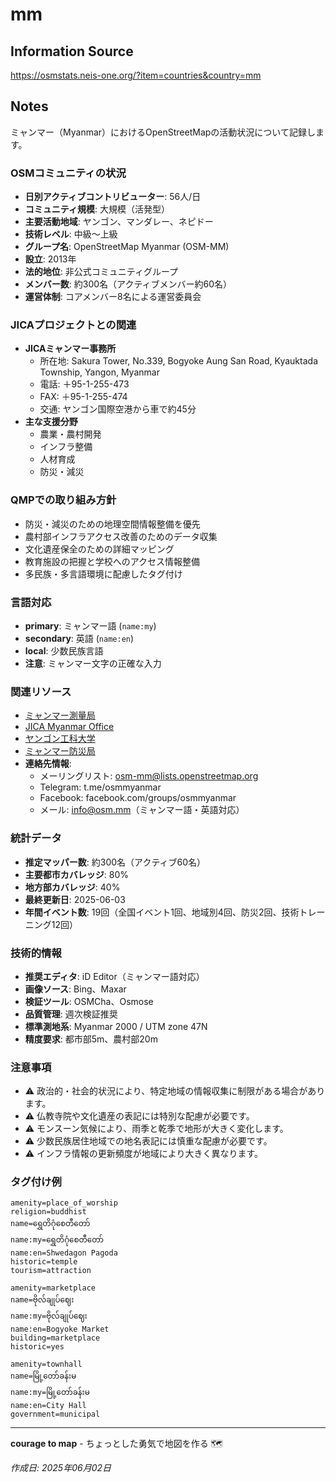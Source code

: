 # mm

## Information Source
https://osmstats.neis-one.org/?item=countries&country=mm

## Notes
ミャンマー（Myanmar）におけるOpenStreetMapの活動状況について記録します。

### OSMコミュニティの状況
- **日別アクティブコントリビューター**: 56人/日
- **コミュニティ規模**: 大規模（活発型）
- **主要活動地域**: ヤンゴン、マンダレー、ネピドー
- **技術レベル**: 中級〜上級
- **グループ名**: OpenStreetMap Myanmar (OSM-MM)
- **設立**: 2013年
- **法的地位**: 非公式コミュニティグループ
- **メンバー数**: 約300名（アクティブメンバー約60名）
- **運営体制**: コアメンバー8名による運営委員会

### JICAプロジェクトとの関連
- **JICAミャンマー事務所**
  - 所在地: Sakura Tower, No.339, Bogyoke Aung San Road, Kyauktada Township, Yangon, Myanmar
  - 電話: ＋95-1-255-473
  - FAX: ＋95-1-255-474
  - 交通: ヤンゴン国際空港から車で約45分
- **主な支援分野**
  - 農業・農村開発
  - インフラ整備
  - 人材育成
  - 防災・減災

### QMPでの取り組み方針
- 防災・減災のための地理空間情報整備を優先
- 農村部インフラアクセス改善のためのデータ収集
- 文化遺産保全のための詳細マッピング
- 教育施設の把握と学校へのアクセス情報整備
- 多民族・多言語環境に配慮したタグ付け

### 言語対応
- **primary**: ミャンマー語 (`name:my`)
- **secondary**: 英語 (`name:en`)
- **local**: 少数民族言語
- **注意**: ミャンマー文字の正確な入力

### 関連リソース
- [ミャンマー測量局](http://www.survey.gov.mm/)
- [JICA Myanmar Office](https://www.jica.go.jp/myanmar/)
- [ヤンゴン工科大学](http://www.ytu.edu.mm/)
- [ミャンマー防災局](http://www.dmh.gov.mm/)
- **連絡先情報**:
  - メーリングリスト: osm-mm@lists.openstreetmap.org
  - Telegram: t.me/osmmyanmar
  - Facebook: facebook.com/groups/osmmyanmar
  - メール: info@osm.mm（ミャンマー語・英語対応）

### 統計データ
- **推定マッパー数**: 約300名（アクティブ60名）
- **主要都市カバレッジ**: 80%
- **地方部カバレッジ**: 40%
- **最終更新日**: 2025-06-03
- **年間イベント数**: 19回（全国イベント1回、地域別4回、防災2回、技術トレーニング12回）

### 技術的情報
- **推奨エディタ**: iD Editor（ミャンマー語対応）
- **画像ソース**: Bing、Maxar
- **検証ツール**: OSMCha、Osmose
- **品質管理**: 週次検証推奨
- **標準測地系**: Myanmar 2000 / UTM zone 47N
- **精度要求**: 都市部5m、農村部20m

### 注意事項
- ⚠️ 政治的・社会的状況により、特定地域の情報収集に制限がある場合があります。
- ⚠️ 仏教寺院や文化遺産の表記には特別な配慮が必要です。
- ⚠️ モンスーン気候により、雨季と乾季で地形が大きく変化します。
- ⚠️ 少数民族居住地域での地名表記には慎重な配慮が必要です。
- ⚠️ インフラ情報の更新頻度が地域により大きく異なります。

### タグ付け例
```
amenity=place_of_worship
religion=buddhist
name=ရွှေတိဂုံစေတီတော်
name:my=ရွှေတိဂုံစေတီတော်
name:en=Shwedagon Pagoda
historic=temple
tourism=attraction
```

```
amenity=marketplace
name=ဗိုလ်ချုပ်ဈေး
name:my=ဗိုလ်ချုပ်ဈေး
name:en=Bogyoke Market
building=marketplace
historic=yes
```

```
amenity=townhall
name=မြို့တော်ခန်းမ
name:my=မြို့တော်ခန်းမ
name:en=City Hall
government=municipal
```

---

**courage to map** - ちょっとした勇気で地図を作る 🗺️

*作成日: 2025年06月02日*
